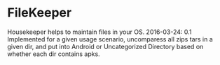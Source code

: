 # FileKeeper
Housekeeper helps to maintain files in your OS.
2016-03-24: 0.1 Implemented for a given usage scenario, uncomparess all zips tars in a given dir, and put into Android 
or Uncategorized Directory based on whether each dir contains apks.
